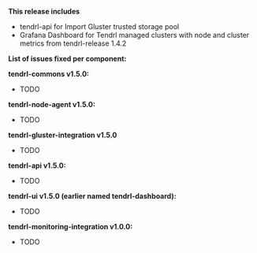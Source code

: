 **This release includes**

* tendrl-api for Import Gluster trusted storage pool
* Grafana Dashboard for Tendrl managed clusters with node and cluster metrics from tendrl-release 1.4.2

**List of issues fixed per component:**

**tendrl-commons v1.5.0:**
* TODO

**tendrl-node-agent v1.5.0:**
* TODO

**tendrl-gluster-integration v1.5.0**
* TODO

**tendrl-api v1.5.0:**
* TODO

**tendrl-ui v1.5.0  (earlier named tendrl-dashboard):**
* TODO

**tendrl-monitoring-integration v1.0.0:**
* TODO
